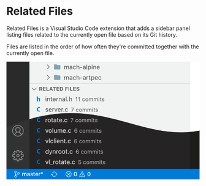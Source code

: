 # Related Files

Related Files is a Visual Studio Code extension that adds a sidebar panel listing files related to the currently open file based on its Git history.

Files are listed in the order of how often they're committed together with the currently open file.

![Sample view of the sidebar](/assets/both.png)
